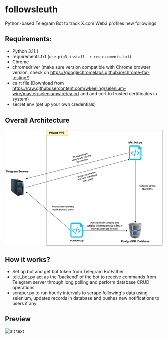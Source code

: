 # followsleuth
Python-based Telegram Bot to track X.com Web3 profiles new followings

## Requirements:
- Python 3.11.1
- requirements.txt (```use pip3 install -r requirements.txt```)
- Chrome
- chromedriver (make sure version compatible with Chrome browser version, check on https://googlechromelabs.github.io/chrome-for-testing/)
- ca.rt file (Download from https://raw.githubusercontent.com/wkeeling/selenium-wire/master/seleniumwire/ca.crt and add cert to trusted certificates in system)
- secret.env (set up your own credentials)

## Overall Architecture
![alt text](architecture.png)

## How it works?
- Set up bot and get bot token from Telegram BotFather
- tele_bot.py act as the 'backend' of the bot to receive commands from Telegram server through long polling and perform database CRUD operations
- scraper.py to run hourly intervals to scrape following's data using selenium, updates records in database and pushes new notifications to users if any

## Preview
![alt text](preview.gif)